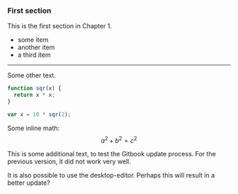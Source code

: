 ### First section

This is the first section in Chapter 1.

* some item
* another item
* a third item

---

Some other text.

```js
function sqr(x) {
  return x * x;
}
```

```JavaScript
var x = 10 * sqr(2);
```

Some inline math: $$a^2 + b^2 = c^2$$

This is some additional text, to test the Gitbook update process. For the previous version, it did not work very well.



It is also possible to use the desktop-editor. Perhaps this will result in a better update?



